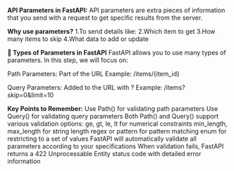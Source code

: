 ****API Parameters in FastAPI:****
API parameters are extra pieces of information that you send with a request to get specific results from the server.

**Why use parameters?**
1.To send details like:
2.Which item to get
3.How many items to skip
4.What data to add or update

**🧩 Types of Parameters in FastAPI**
FastAPI allows you to use many types of parameters. In this step, we will focus on:

Path Parameters: Part of the URL
Example: /items/{item_id}

Query Parameters: Added to the URL with ?
Example: /items?skip=0&limit=10

**Key Points to Remember:**
Use Path() for validating path parameters
Use Query() for validating query parameters
Both Path() and Query() support various validation options:
ge, gt, le, lt for numerical constraints
min_length, max_length for string length
regex or pattern for pattern matching
enum for restricting to a set of values
FastAPI will automatically validate all parameters according to your specifications
When validation fails, FastAPI returns a 422 Unprocessable Entity status code with detailed error information
